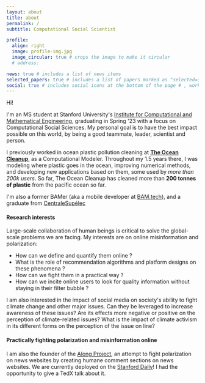 ```yaml
---
layout: about
title: about
permalink: /
subtitle: Computational Social Scientist

profile:
  align: right
  image: profile-img.jpg
  image_circular: true # crops the image to make it circular
  # address:

news: true # includes a list of news items
selected_papers: true # includes a list of papers marked as "selected={true}"
social: true # includes social icons at the bottom of the page # , working on projects such as [operational global plastic modeling](https://theoceancleanup.com/updates/forecasting-ocean-plastic-around-the-globe-a-deep-dive-into-modeling-the-garbage-patches/), developing [data assimilation methods](https://gmd.copernicus.org/articles/14/4769/2021/) for lagrangian dispersion models, and publishing a [widely-used application](https://theoceancleanup.com/plastic-tracker/) to incite not to throw trash in the open.
---
```


Hi!

I'm an MS student at Stanford University's [Institute for Computational and Mathematical Engineering](https://icme.stanford.edu/), graduating in Spring '23 with a focus on Computational Social Sciences. My personal goal is to have the best impact possible on this world, by being a good teammate, leader, scientist and person.

I previously worked in ocean plastic pollution cleaning at **[The Ocean Cleanup](https://theoceancleanup.com/)**, as a Computational Modeler. Throughout my 1.5 years there, I was modeling where plastic goes in the ocean, improving numerical methods, and developing new applications based on them, some used by _more than 200k users_. So far, The Ocean Cleanup has cleaned more than **200 tonnes of plastic** from the pacific ocean so far.

I'm also a former BAMer (aka a mobile developer at [BAM.tech](https://www.bam.tech/)), and a graduate from [CentraleSupélec](https://www.centralesupelec.fr/)

#### **Research interests**

Large-scale collaboration of human beings is critical to solve the global-scale problems we are facing. My interests are on online misinformation and polarization:

- How can we define and quantify them online ?
- What is the role of recommendation algorithms and platform designs on these phenomena ?
- How can we fight them in a practical way ?
- How can we incite online users to look for quality information without staying in their filter bubble ?

I am also interested in the impact of social media on society's ability to fight climate change and other major issues. Can they be leveraged to increase awareness of these issues? Are its effects more negative or positive on the perception of climate-related issues? What is the impact of climate activism in its different forms on the perception of the issue on line?

#### **Practically fighting polarization and misinformation online**

I am also the founder of the [Along Project](https://getalong.io), an attempt to fight polarization on news websites by creating humane comment sections on news websites. We are currently deployed on the [Stanford Daily](https://stanforddaily.com)! I had the opportunity to give a TedX talk about it.
